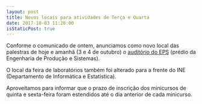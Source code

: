 ```yaml
---
layout: post
title: Novos locais para atividades de Terça e Quarta
date: 2017-10-03 11:20:00
isStaticPost: true
---
```


Conforme o comunicado de ontem, anunciamos como novo local das palestras de hoje e amanhã (3 e 4 de outubro) o [auditório do EPS](https://goo.gl/7nBnsw) (prédio da Engenharia de Produção e Sistemas).


O local da feira de laboratórios também foi alterado para a frente do INE (Departamento de Informática e Estatística).


Aproveitamos para informar que o prazo de inscrição dos minicursos de quinta e sexta-feira foram estendidos até o dia anterior de cada minicurso.
